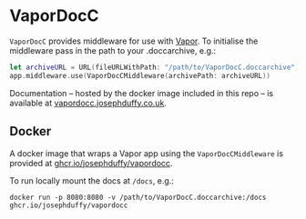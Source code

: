 # VaporDocC

`VaporDocC` provides middleware for use with [Vapor](https://github.com/vapor/vapor). To initialise the middleware pass in the path to your .doccarchive, e.g.:

```swift
let archiveURL = URL(fileURLWithPath: "/path/to/VaporDocC.doccarchive")
app.middleware.use(VaporDocCMiddleware(archivePath: archiveURL))
```

Documentation – hosted by the docker image included in this repo – is available at [vapordocc.josephduffy.co.uk](https://vapordocc.josephduffy.co.uk/).

## Docker

A docker image that wraps a Vapor app using the `VaporDocCMiddleware` is provided at [ghcr.io/josephduffy/vapordocc](https://github.com/users/JosephDuffy/packages/container/package/vapordocc).

To run locally mount the docs at `/docs`, e.g.:

```shell
docker run -p 8080:8080 -v /path/to/VaporDocC.doccarchive:/docs ghcr.io/josephduffy/vapordocc
```
